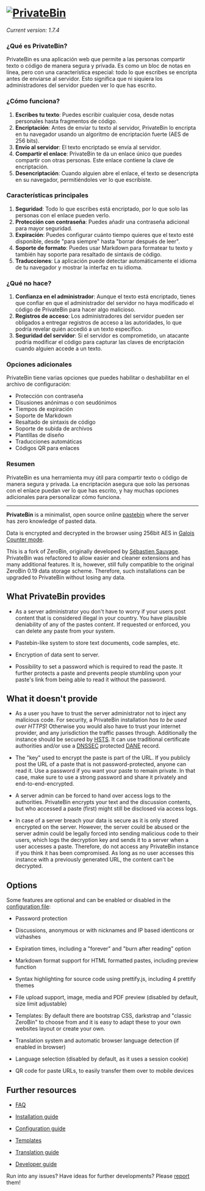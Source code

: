 # [![PrivateBin](https://cdn.rawgit.com/PrivateBin/assets/master/images/preview/logoSmall.png)](https://privatebin.info/)

*Current version: 1.7.4*

### ¿Qué es PrivateBin?

PrivateBin es una aplicación web que permite a las personas compartir texto o código de manera segura y privada. Es como un bloc de notas en línea, pero con una característica especial: todo lo que escribes se encripta antes de enviarse al servidor. Esto significa que ni siquiera los administradores del servidor pueden ver lo que has escrito.

### ¿Cómo funciona?

1. **Escribes tu texto**: Puedes escribir cualquier cosa, desde notas personales hasta fragmentos de código.
2. **Encriptación**: Antes de enviar tu texto al servidor, PrivateBin lo encripta en tu navegador usando un algoritmo de encriptación fuerte (AES de 256 bits).
3. **Envío al servidor**: El texto encriptado se envía al servidor.
4. **Compartir el enlace**: PrivateBin te da un enlace único que puedes compartir con otras personas. Este enlace contiene la clave de encriptación.
5. **Desencriptación**: Cuando alguien abre el enlace, el texto se desencripta en su navegador, permitiéndoles ver lo que escribiste.

### Características principales

1. **Seguridad**: Todo lo que escribes está encriptado, por lo que solo las personas con el enlace pueden verlo.
2. **Protección con contraseña**: Puedes añadir una contraseña adicional para mayor seguridad.
3. **Expiración**: Puedes configurar cuánto tiempo quieres que el texto esté disponible, desde "para siempre" hasta "borrar después de leer".
4. **Soporte de formato**: Puedes usar Markdown para formatear tu texto y también hay soporte para resaltado de sintaxis de código.
5. **Traducciones**: La aplicación puede detectar automáticamente el idioma de tu navegador y mostrar la interfaz en tu idioma.

### ¿Qué no hace?

1. **Confianza en el administrador**: Aunque el texto está encriptado, tienes que confiar en que el administrador del servidor no haya modificado el código de PrivateBin para hacer algo malicioso.
2. **Registros de acceso**: Los administradores del servidor pueden ser obligados a entregar registros de acceso a las autoridades, lo que podría revelar quién accedió a un texto específico.
3. **Seguridad del servidor**: Si el servidor es comprometido, un atacante podría modificar el código para capturar las claves de encriptación cuando alguien accede a un texto.

### Opciones adicionales

PrivateBin tiene varias opciones que puedes habilitar o deshabilitar en el archivo de configuración:

- Protección con contraseña
- Disusiones anónimas o con seudónimos
- Tiempos de expiración
- Soporte de Markdown
- Resaltado de sintaxis de código
- Soporte de subida de archivos
- Plantillas de diseño
- Traducciones automáticas
- Códigos QR para enlaces

### Resumen

PrivateBin es una herramienta muy útil para compartir texto o código de manera segura y privada. La encriptación asegura que solo las personas con el enlace puedan ver lo que has escrito, y hay muchas opciones adicionales para personalizar cómo funciona.

----

**PrivateBin** is a minimalist, open source online
[pastebin](https://en.wikipedia.org/wiki/Pastebin)
where the server has zero knowledge of pasted data.

Data is encrypted and decrypted in the browser using 256bit AES in
[Galois Counter mode](https://en.wikipedia.org/wiki/Galois/Counter_Mode).

This is a fork of ZeroBin, originally developed by
[Sébastien Sauvage](https://github.com/sebsauvage/ZeroBin). PrivateBin was
refactored to allow easier and cleaner extensions and has many additional
features. It is, however, still fully compatible to the original ZeroBin 0.19
data storage scheme. Therefore, such installations can be upgraded to PrivateBin
without losing any data.

## What PrivateBin provides

+ As a server administrator you don't have to worry if your users post content
  that is considered illegal in your country. You have plausible deniability of
  any of the pastes content. If requested or enforced, you can delete any paste
  from your system.

+ Pastebin-like system to store text documents, code samples, etc.

+ Encryption of data sent to server.

+ Possibility to set a password which is required to read the paste. It further
  protects a paste and prevents people stumbling upon your paste's link
  from being able to read it without the password.

## What it doesn't provide

- As a user you have to trust the server administrator not to inject any
  malicious code. For security, a PrivateBin installation *has to be used over*
  *HTTPS*! Otherwise you would also have to trust your internet provider, and
  any jurisdiction the traffic passes through. Additionally the instance should
  be secured by
  [HSTS](https://en.wikipedia.org/wiki/HTTP_Strict_Transport_Security). It can
  use traditional certificate authorities and/or use a
  [DNSSEC](https://en.wikipedia.org/wiki/Domain_Name_System_Security_Extensions)
  protected
  [DANE](https://en.wikipedia.org/wiki/DNS-based_Authentication_of_Named_Entities)
  record.

- The "key" used to encrypt the paste is part of the URL. If you publicly post
  the URL of a paste that is not password-protected, anyone can read it.
  Use a password if you want your paste to remain private. In that case, make
  sure to use a strong password and share it privately and end-to-end-encrypted.

- A server admin can be forced to hand over access logs to the authorities.
  PrivateBin encrypts your text and the discussion contents, but who accessed a
  paste (first) might still be disclosed via access logs.

- In case of a server breach your data is secure as it is only stored encrypted
  on the server. However, the server could be abused or the server admin could
  be legally forced into sending malicious code to their users, which logs
  the decryption key and sends it to a server when a user accesses a paste.
  Therefore, do not access any PrivateBin instance if you think it has been
  compromised. As long as no user accesses this instance with a previously
  generated URL, the content can't be decrypted.

## Options

Some features are optional and can be enabled or disabled in the [configuration
file](https://github.com/PrivateBin/PrivateBin/wiki/Configuration):

* Password protection

* Discussions, anonymous or with nicknames and IP based identicons or vizhashes

* Expiration times, including a "forever" and "burn after reading" option

* Markdown format support for HTML formatted pastes, including preview function

* Syntax highlighting for source code using prettify.js, including 4 prettify
  themes

* File upload support, image, media and PDF preview (disabled by default, size
  limit adjustable)

* Templates: By default there are bootstrap CSS, darkstrap and "classic ZeroBin"
  to choose from and it is easy to adapt these to your own websites layout or
  create your own.

* Translation system and automatic browser language detection (if enabled in
  browser)

* Language selection (disabled by default, as it uses a session cookie)

* QR code for paste URLs, to easily transfer them over to mobile devices

## Further resources

* [FAQ](https://github.com/PrivateBin/PrivateBin/wiki/FAQ)

* [Installation guide](https://github.com/PrivateBin/PrivateBin/blob/master/doc/Installation.md#installation)

* [Configuration guide](https://github.com/PrivateBin/PrivateBin/wiki/Configuration)

* [Templates](https://github.com/PrivateBin/PrivateBin/wiki/Templates)

* [Translation guide](https://github.com/PrivateBin/PrivateBin/wiki/Translation)

* [Developer guide](https://github.com/PrivateBin/PrivateBin/wiki/Development)

Run into any issues? Have ideas for further developments? Please
[report](https://github.com/PrivateBin/PrivateBin/issues) them!
